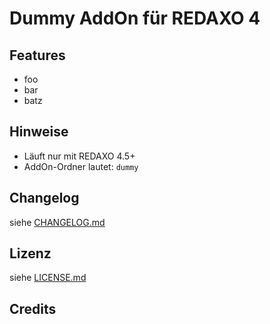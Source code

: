 Dummy AddOn für REDAXO 4
========================

<Beschreibungstext>

Features
--------

* foo
* bar
* batz

Hinweise
--------

* Läuft nur mit REDAXO 4.5+
* AddOn-Ordner lautet: `dummy`

Changelog
---------

siehe [CHANGELOG.md](CHANGELOG.md)

Lizenz
------

siehe [LICENSE.md](LICENSE.md)

Credits
-------

